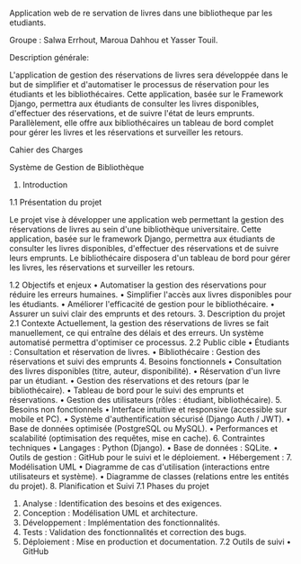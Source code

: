 Application web de re servation de livres dans une bibliotheque par les etudiants.

Groupe : Salwa Errhout, Maroua Dahhou et Yasser Touil.

Description générale:


L'application de gestion des réservations de livres sera développée dans le but de simplifier et d'automatiser le processus de réservation pour les étudiants et les bibliothécaires. Cette application, basée sur le Framework Django, permettra aux étudiants de consulter 
les livres disponibles, d'effectuer des réservations, et de suivre l'état de leurs emprunts. Parallèlement, elle offre aux bibliothécaires un tableau de bord complet pour gérer les livres et les réservations et surveiller les retours.


Cahier des Charges

Système de Gestion de Bibliothèque

1. Introduction
   
1.1 Présentation du projet

Le projet vise à développer une application web permettant la gestion des réservations de livres au sein d'une bibliothèque universitaire. Cette application, basée sur le framework Django, permettra aux étudiants de consulter les livres disponibles, d'effectuer des réservations et de suivre leurs emprunts. Le bibliothécaire disposera d'un tableau de bord pour gérer les livres, les réservations et surveiller les retours.

1.2 Objectifs et enjeux
• Automatiser la gestion des réservations pour réduire les erreurs humaines.
• Simplifier l'accès aux livres disponibles pour les étudiants.
• Améliorer l'efficacité de gestion pour le bibliothécaire.
• Assurer un suivi clair des emprunts et des retours.
3. Description du projet
2.1 Contexte
Actuellement, la gestion des réservations de livres se fait manuellement, ce qui entraîne des délais et des erreurs. Un système automatisé permettra d'optimiser ce processus.
2.2 Public cible
• Étudiants : Consultation et réservation de livres.
• Bibliothécaire : Gestion des réservations et suivi des emprunts
4. Besoins fonctionnels
• Consultation des livres disponibles (titre, auteur, disponibilité).
• Réservation d'un livre par un étudiant.
• Gestion des réservations et des retours (par le bibliothécaire).
• Tableau de bord pour le suivi des emprunts et réservations.
• Gestion des utilisateurs (rôles : étudiant, bibliothécaire).
5. Besoins non fonctionnels
• Interface intuitive et responsive (accessible sur mobile et PC).
• Système d'authentification sécurisé (Django Auth / JWT).
• Base de données optimisée (PostgreSQL ou MySQL).
• Performances et scalabilité (optimisation des requêtes, mise en cache).
6. Contraintes techniques
• Langages : Python (Django).
• Base de données : SQLite.
• Outils de gestion : GitHub pour le suivi et le déploiement.
• Hébergement :
7. Modélisation UML
• Diagramme de cas d'utilisation (interactions entre utilisateurs et système).
• Diagramme de classes (relations entre les entités du projet).
8. Planification et Suivi
7.1 Phases du projet
1. Analyse : Identification des besoins et des exigences.
2. Conception : Modélisation UML et architecture.
3. Développement : Implémentation des fonctionnalités.
4. Tests : Validation des fonctionnalités et correction des bugs.
5. Déploiement : Mise en production et documentation.
7.2 Outils de suivi
• GitHub
